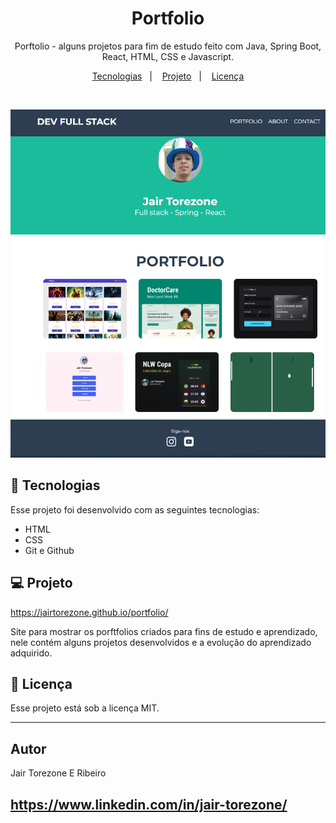
<h1 align="center">Portfolio</h1>

<p align="center">
Porftolio - alguns projetos para fim de estudo feito com Java, Spring Boot, React, HTML, CSS e Javascript.

</p>

<p align="center">
  <a href="#-tecnologias">Tecnologias</a>&nbsp;&nbsp;&nbsp;|&nbsp;&nbsp;&nbsp;
  <a href="#-projeto">Projeto</a>&nbsp;&nbsp;&nbsp;|&nbsp;&nbsp;&nbsp;
  <a href="#memo-licença">Licença</a>
</p>

<p align="center">
 
</p>

<br>

<p align="center">
   <img src="https://raw.githubusercontent.com/JairTorezone/portfolio/main/img/capa.PNG" alt="capa" />
</p>

## 🚀 Tecnologias

Esse projeto foi desenvolvido com as seguintes tecnologias:

- HTML
- CSS
- Git e Github

## 💻 Projeto
https://jairtorezone.github.io/portfolio/

Site para mostrar os porftfolios criados para fins de estudo e aprendizado, nele contém alguns projetos desenvolvidos e a evolução do aprendizado adquirido.


## :memo: Licença

Esse projeto está sob a licença MIT.

---

## Autor
Jair Torezone E Ribeiro

https://www.linkedin.com/in/jair-torezone/
---
